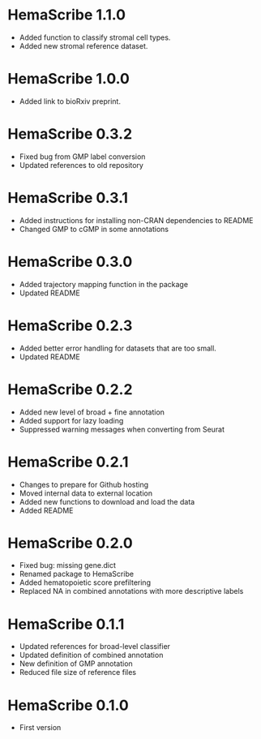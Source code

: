 # HemaScribe 1.1.0
* Added function to classify stromal cell types.
* Added new stromal reference dataset.

# HemaScribe 1.0.0
* Added link to bioRxiv preprint.

# HemaScribe 0.3.2

* Fixed bug from GMP label conversion
* Updated references to old repository

# HemaScribe 0.3.1

* Added instructions for installing non-CRAN dependencies to README
* Changed GMP to cGMP in some annotations

# HemaScribe 0.3.0

* Added trajectory mapping function in the package
* Updated README

# HemaScribe 0.2.3

* Added better error handling for datasets that are too small.
* Updated README

# HemaScribe 0.2.2

* Added new level of broad + fine annotation
* Added support for lazy loading
* Suppressed warning messages when converting from Seurat

# HemaScribe 0.2.1

* Changes to prepare for Github hosting
* Moved internal data to external location
* Added new functions to download and load the data
* Added README

# HemaScribe 0.2.0

* Fixed bug: missing gene.dict
* Renamed package to HemaScribe
* Added hematopoietic score prefiltering
* Replaced NA in combined annotations with more descriptive labels

# HemaScribe 0.1.1

* Updated references for broad-level classifier
* Updated definition of combined annotation
* New definition of GMP annotation
* Reduced file size of reference files

# HemaScribe 0.1.0

* First version
